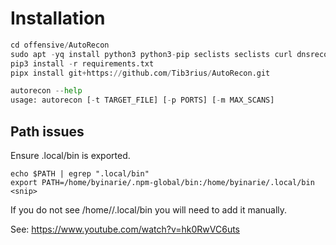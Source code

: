# Installation

```python
cd offensive/AutoRecon
sudo apt -yq install python3 python3-pip seclists seclists curl dnsrecon enum4linux feroxbuster gobuster impacket-scripts nbtscan nikto nmap onesixtyone oscanner redis-tools smbclient smbmap snmp sslscan sipvicious tnscmd10g whatweb wkhtmltopdf
pip3 install -r requirements.txt
pipx install git+https://github.com/Tib3rius/AutoRecon.git

autorecon --help                                                                                                                      
usage: autorecon [-t TARGET_FILE] [-p PORTS] [-m MAX_SCANS]
```

## Path issues
Ensure .local/bin is exported.
```
echo $PATH | egrep ".local/bin"
export PATH=/home/byinarie/.npm-global/bin:/home/byinarie/.local/bin <snip>
```

If you do not see /home/<your-user>/.local/bin you will need to add it manually.


See: https://www.youtube.com/watch?v=hk0RwVC6uts 


